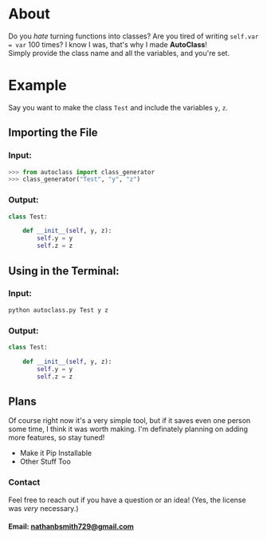 # About

Do you *hate* turning functions into classes? Are you tired of writing `self.var = var` 100 times?
I know I was, that's why I made **AutoClass**!  
Simply provide the class name and all the variables, and you're set.

# Example

Say you want to make the class `Test` and include the variables `y`, `z`.

  ## Importing the File

  ### Input:
  ```python
  >>> from autoclass import class_generator
  >>> class_generator("Test", "y", "z")
  ```
  ### Output:
  ```python
  class Test:

      def __init__(self, y, z):
          self.y = y
          self.z = z
  ```

  ## Using in the Terminal:

  ### Input:
  ```python
  python autoclass.py Test y z
  ```
  ### Output:
  ```python
  class Test:

      def __init__(self, y, z):
          self.y = y
          self.z = z
  ```

## Plans
Of course right now it's a very simple tool, but if it saves even one person some time, I think it was worth making. 
I'm definately planning on adding more features, so stay tuned!
- Make it Pip Installable
- Other Stuff Too
### Contact
Feel free to reach out if you have a question or an idea!
(Yes, the license was *very* necessary.)
#### Email: nathanbsmith729@gmail.com
